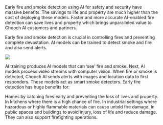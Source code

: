 Early fire and smoke detection using AI for safety and security have massive benefits. The savings to life and property are much higher than the cost of deploying these models. Faster and more accurate AI-enabled fire detection can save lives and property which brings unparalleled value to Chooch AI customers and partners.

Early fire and smoke detection is crucial in controlling fires and preventing complete devastation. AI models can be trained to detect smoke and fire and also send alerts.

![](https://libhub-readme.s3.us-west-2.amazonaws.com/fire_detection/Flow-chart-of-image-fire-detection-algorithms-based-on-detection-CNNs.png)

AI training produces AI models that can ‘see’ fire and smoke.
Next, AI models process video streams with computer vision.
When fire or smoke is detected, Chooch AI sends alerts with images and location data to first responders.
These models act as smart smoke detectors. Early fire detection has huge benefits for:

Homes by catching fires early and preventing the loss of lives and property.
In kitchens where there is a high chance of fire.
In industrial settings where hazardous or highly flammable materials can cause untold fire damage.
In public spaces and buildings to avoid injury, loss of life and reduce damage. They can also support firefighting operations.